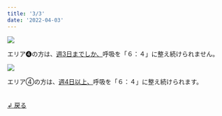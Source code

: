 ```yaml
---
title: '3/3'
date: '2022-04-03'
---
```

![](/images/04_1_.jpg)

エリア➍の方は、[週3日までしか、]()呼吸を「６：４」に整え続けられません。   

![](/images/04_2_.jpg)

エリア④の方は、[週4日以上、]()呼吸を「６：４」に整え続けられます。

　  
[ ↲ 戻る ](https://01234567890.thebase.in/about)
